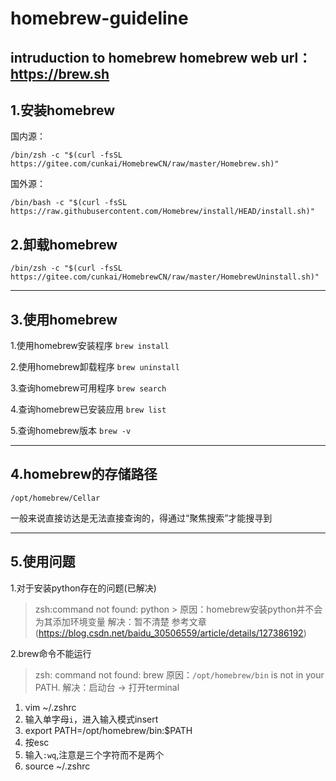 # homebrew-guideline
intruduction to homebrew
homebrew web url：https://brew.sh
---
## 1.安装homebrew

国内源：
```
/bin/zsh -c "$(curl -fsSL https://gitee.com/cunkai/HomebrewCN/raw/master/Homebrew.sh)"
```
国外源：
```
/bin/bash -c "$(curl -fsSL https://raw.githubusercontent.com/Homebrew/install/HEAD/install.sh)"
```

## 2.卸载homebrew
```
/bin/zsh -c "$(curl -fsSL https://gitee.com/cunkai/HomebrewCN/raw/master/HomebrewUninstall.sh)"
```
---
## 3.使用homebrew

1.使用homebrew安装程序
`brew install`

2.使用homebrew卸载程序
`brew uninstall`

3.查询homebrew可用程序
`brew search`

4.查询homebrew已安装应用
`brew list`

5.查询homebrew版本
`brew -v`

---
## 4.homebrew的存储路径
`/opt/homebrew/Cellar`

一般来说直接访达是无法直接查询的，得通过“聚焦搜索”才能搜寻到

---
## 5.使用问题
1.对于安装python存在的问题(已解决)
> zsh:command not found: python > 
原因：homebrew安装python并不会为其添加环境变量
解决：暂不清楚
参考文章(https://blog.csdn.net/baidu_30506559/article/details/127386192)

2.brew命令不能运行
> zsh: command not found: brew
原因：`/opt/homebrew/bin` is not in your PATH.
解决：启动台 -> 打开terminal
1. vim ~/.zshrc
2. 输入单字母`i`，进入输入模式insert
3. export PATH=/opt/homebrew/bin:$PATH
4. 按esc
5. 输入`:wq`,注意是三个字符而不是两个
6.  source ~/.zshrc
